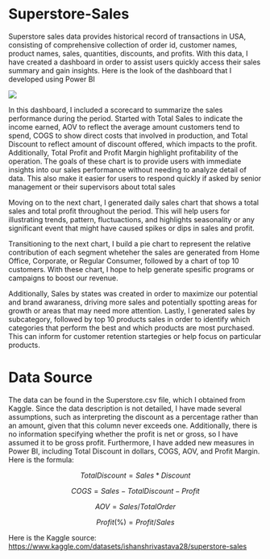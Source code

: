 # **Superstore-Sales**

Superstore sales data provides historical record of transactions in USA, consisting of comprehensive collection of order id, customer names, product names, sales, quantities, discounts, and profits. With this data, I have created a dashboard in order to assist users quickly access their sales summary and gain insights. Here is the look of the dashboard that I developed using Power BI

<img src="https://github.com/jafarsidiq98/Superstore-Sales-Dashboard-Power-BI/blob/b76170041b109e8a28fbf65600bae3fdc2fd7306/Dashboard%20Superstore.jpg">
  
In this dashboard, I included a scorecard to summarize the sales performance during the period. Started with Total Sales to indicate the income earned, AOV to reflect the average amount customers tend to spend, COGS to show direct costs that involved in production, and Total Discount to reflect amount of discount offered, which impacts to the profit. Additionally, Total Profit and Profit Margin highlight profitability of the operation. The goals of these chart is to provide users with immediate insights into our sales performance without needing to analyze detail of data. This also make it easier for users to respond quickly if asked by senior management or their supervisors about total sales

Moving on to the next chart, I generated daily sales chart that shows a total sales and total profit throughout the period. This will help users for illustrating trends, pattern, fluctuactions, and highlights seasonality or any significant event that might have caused spikes or dips in sales and profit. 

Transitioning to the next chart, I build a pie chart to represent the relative contribution of each segment wheteher the sales are generated from Home Office, Corporate, or Regular Consumer, followed by a chart of top 10 customers. With these chart, I hope to help generate spesific programs or campaigns to boost our revenue. 

Additionally, Sales by states was created in order to maximize our potential and brand awaraness, driving more sales and potentially spotting areas for growth or areas that may need more attention. Lastly, I generated sales by subcategory, followed by top 10 products sales in order to identify which categories that perform the best and which products are most purchased. This can inform for customer retention startegies or help focus on particular products.  

# Data Source

The data can be found in the Superstore.csv file, which I obtained from Kaggle. Since the data description is not detailed, I have made several assumptions, such as interpreting the discount as a percentage rather than an amount, given that this column never exceeds one. Additionally, there is no information specifying whether the profit is net or gross, so I have assumed it to be gross profit. Furthermore, I have added new measures in Power BI, including Total Discount in dollars, COGS, AOV, and Profit Margin. Here is the formula:

```math
Total Discount = Sales * Discount
```

```math
COGS = Sales - Total Discount - Profit
```

```math
AOV = Sales / Total Order
```

```math
Profit (\%) = Profit / Sales
```

Here is the Kaggle source: https://www.kaggle.com/datasets/ishanshrivastava28/superstore-sales


